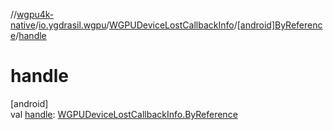 //[wgpu4k-native](../../../../index.md)/[io.ygdrasil.wgpu](../../index.md)/[WGPUDeviceLostCallbackInfo](../index.md)/[[android]ByReference](index.md)/[handle](handle.md)

# handle

[android]\
val [handle](handle.md): [WGPUDeviceLostCallbackInfo.ByReference](../../../io.ygdrasil.wgpu.android/-w-g-p-u-device-lost-callback-info/-by-reference/index.md)